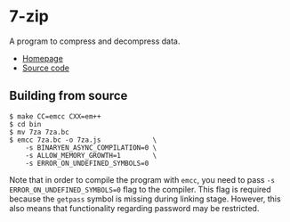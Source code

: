 # 7-zip
A program to compress and decompress data.

* [Homepage](https://www.7-zip.org/)
* [Source code](https://sourceforge.net/projects/p7zip/files/p7zip/16.02/p7zip_16.02_src_all.tar.bz2/download)

## Building from source

```
$ make CC=emcc CXX=em++
$ cd bin
$ mv 7za 7za.bc
$ emcc 7za.bc -o 7za.js             \
    -s BINARYEN_ASYNC_COMPILATION=0 \
    -s ALLOW_MEMORY_GROWTH=1        \
    -s ERROR_ON_UNDEFINED_SYMBOLS=0
```

Note that in order to compile the program with `emcc`, you need to pass
`-s ERROR_ON_UNDEFINED_SYMBOLS=0` flag to the compiler. This flag is 
required because the `getpass` symbol is missing during linking stage.
However, this also means that functionality regarding password may be restricted.
